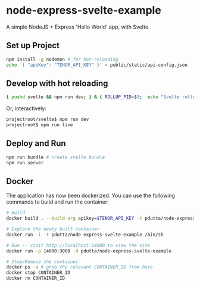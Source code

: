 # node-express-svelte-example

A simple NodeJS + Express 'Hello World' app, with Svelte.

## Set up Project

```bash
npm install -g nodemon # for hot-reloading
echo '{ "apiKey": "TENOR_API_KEY" }' > public/static/api-config.json
```

## Develop with hot reloading

```bash
{ pushd svelte && npm run dev; } & { ROLLUP_PID=$!;  echo "Svelte rollup launched in -w mode, type \"pkill -P $ROLLUP_PID\" to kill."; npm run live; }
```
Or, interactively:

```bash
projectroot/svelte$ npm run dev
projectroot$ npm run live
```

## Deploy and Run

```bash
npm run bundle # create svelte bundle
npm run server
```

## Docker

The application has now been dockerized. You can use the following commands to build and run the container:

```bash
# Build
docker build . --build-arg apikey=$TENOR_API_KEY -t pdutta/node-express-svelte-example

# Explore the newly built container
docker run -i -t pdutta/node-express-svelte-example /bin/sh

# Run -- visit http://localhost:14000 to view the site
docker run -p 14000:3000 -d pdutta/node-express-svelte-example

# Stop/Remove the container
docker ps -a # grab the relevant CONTAINER_ID from here
docker stop CONTAINER_ID
docker rm CONTAINER_ID
```
